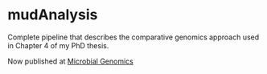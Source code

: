 # mudAnalysis

Complete pipeline that describes the comparative genomics approach used in Chapter 4 of my PhD thesis.

Now published at [Microbial Genomics](https://www.microbiologyresearch.org/content/journal/mgen/10.1099/mgen.0.000286#tab2)
